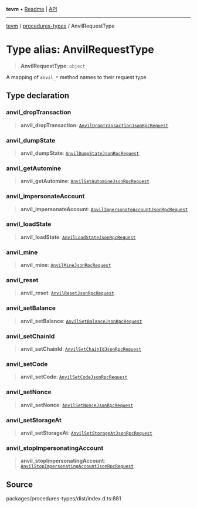 **tevm** • [Readme](../../README.md) \| [API](../../modules.md)

***

[tevm](../../README.md) / [procedures-types](../README.md) / AnvilRequestType

# Type alias: AnvilRequestType

> **AnvilRequestType**: `object`

A mapping of `anvil_*` method names to their request type

## Type declaration

### anvil\_dropTransaction

> **anvil\_dropTransaction**: [`AnvilDropTransactionJsonRpcRequest`](AnvilDropTransactionJsonRpcRequest.md)

### anvil\_dumpState

> **anvil\_dumpState**: [`AnvilDumpStateJsonRpcRequest`](AnvilDumpStateJsonRpcRequest.md)

### anvil\_getAutomine

> **anvil\_getAutomine**: [`AnvilGetAutomineJsonRpcRequest`](AnvilGetAutomineJsonRpcRequest.md)

### anvil\_impersonateAccount

> **anvil\_impersonateAccount**: [`AnvilImpersonateAccountJsonRpcRequest`](AnvilImpersonateAccountJsonRpcRequest.md)

### anvil\_loadState

> **anvil\_loadState**: [`AnvilLoadStateJsonRpcRequest`](AnvilLoadStateJsonRpcRequest.md)

### anvil\_mine

> **anvil\_mine**: [`AnvilMineJsonRpcRequest`](AnvilMineJsonRpcRequest.md)

### anvil\_reset

> **anvil\_reset**: [`AnvilResetJsonRpcRequest`](AnvilResetJsonRpcRequest.md)

### anvil\_setBalance

> **anvil\_setBalance**: [`AnvilSetBalanceJsonRpcRequest`](AnvilSetBalanceJsonRpcRequest.md)

### anvil\_setChainId

> **anvil\_setChainId**: [`AnvilSetChainIdJsonRpcRequest`](AnvilSetChainIdJsonRpcRequest.md)

### anvil\_setCode

> **anvil\_setCode**: [`AnvilSetCodeJsonRpcRequest`](AnvilSetCodeJsonRpcRequest.md)

### anvil\_setNonce

> **anvil\_setNonce**: [`AnvilSetNonceJsonRpcRequest`](AnvilSetNonceJsonRpcRequest.md)

### anvil\_setStorageAt

> **anvil\_setStorageAt**: [`AnvilSetStorageAtJsonRpcRequest`](AnvilSetStorageAtJsonRpcRequest.md)

### anvil\_stopImpersonatingAccount

> **anvil\_stopImpersonatingAccount**: [`AnvilStopImpersonatingAccountJsonRpcRequest`](AnvilStopImpersonatingAccountJsonRpcRequest.md)

## Source

packages/procedures-types/dist/index.d.ts:881
